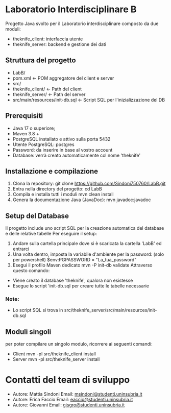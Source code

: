 # Laboratorio Interdisciplinare B
Progetto Java svolto per il Laboratorio interdisciplinare composto da due moduli:
- theknife_client: interfaccia utente
- theknife_server: backend e gestione dei dati

## Struttura del progetto
- LabB/
- pom.xml                                                      <- POM aggregatore del client e server
- src/
- theknife_client/                                      <- Path del client
- theknife_server/                                      <- Path del server
- src/main/resources/init-db.sql    <- Script SQL per l'inizializzazione del DB

## Prerequisiti
- Java 17 o superiore;
- Maven 3.8 +
- PostgreSQL installato e attivo sulla porta 5432
- Utente PostgreSQL: postgres
- Password: da inserire in base al vostro account
- Database: verrà creato automaticamente col nome 'theknife'

## Installazione e compilazione
1. Clona la repository:
   git clone https://github.com/Sindoni750760/LabB.git
2. Entra nella directory del progetto:
   cd LabB
3. Compila e installa tutti i moduli
   mvn clean install
4. Genera la documentazione Java (JavaDoc):
   mvn javadoc:javadoc
## Setup del Database
Il progetto include uno script SQL per la creazione automatica del database e delle relative tabelle
Per eseguire il setup:
1. Andare sulla cartella principale dove si è scaricata la cartella 'LabB' ed entrarci
2. Una volta dentro, imposta la variabile d'ambiente per la password:
   (solo per powershell)
   $env:PGPASSWORD = "La_tua_password"
3. Esegui il profilo Maven dedicato
   mvn -P init-db validate
Attraverso questo comando:
- Viene creato il database 'theknife', qualora non esistesse
- Esegue lo script 'init-db.sql per creare tutte le tabelle necessarie

### Note:
- Lo script SQL si trova in src/theknife_server/src/main/resources/init-db.sql

## Moduli singoli
per poter compilare un singolo modulo, ricorrere ai seguenti comandi:
- Client
  mvn -pl src/theknife_client install
- Server
  mvn -pl src/theknife_server install

# Contatti del team di sviluppo
- Autore: Mattia Sindoni
  Email: msindoni@studenti.uninsubria.it
- Autore: Erica Faccio
  Email: eaccio@studenti.uninsubria.it
- Autore: Giovanni
  Email: gisgro@studenti.uninsubria.it

